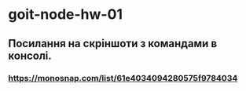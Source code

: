 # goit-node-hw-01

## Посилання на скріншоти з командами в консолі.

### https://monosnap.com/list/61e4034094280575f9784034
